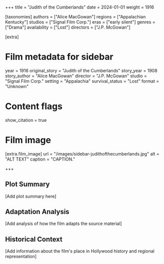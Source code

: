 +++
title = "Judith of the Cumberlands"
date = 2024-01-01
weight = 1916

[taxonomies]
authors = ["Alice MacGowan"]
regions = ["Appalachian Kentucky"]
studios = ["Signal Film Corp."]
eras = ["early silent"]
genres = ["Drama"]
availability = ["Lost"]
directors = ["J.P. McGowan"]

[extra]
# Film metadata for sidebar
year = 1916
original_story = "Judith of the Cumberlands"
story_year = 1908
story_author = "Alice MacGowan"
director = "J.P. McGowan"
studio = "Signal Film Corp."
setting = "Appalachia"
survival_status = "Lost"
format = "Unknown"

# Content flags
show_citation = true
# Film image
[extra.film_image]
url = "/images/sidebar-judithofthecumberlands.jpg"
alt = "ALT TEXT"
caption = "CAPTION."

+++

## Plot Summary

[Add plot summary here]

## Adaptation Analysis

[Add analysis of how the film adapts the source material]

## Historical Context

[Add information about the film's place in Hollywood history and regional representation]


